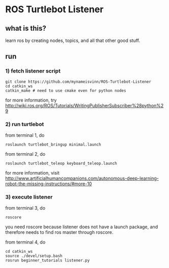 # ROS Turtlebot Listener

## what is this?
learn ros by creating nodes, topics, and all that other good stuff.

## run

### 1) fetch listener script
```
git clone https://github.com/mynameisvinn/ROS-Turtlebot-Listener
cd catkin_ws
catkin_make # need to use cmake even for python nodes
```
for more information, try http://wiki.ros.org/ROS/Tutorials/WritingPublisherSubscriber%28python%29

### 2) run turtlebot
from terminal 1, do
```
roslaunch turtlebot_bringup minimal.launch
```
from terminal 2, do
```
roslaunch turtlebot_teleop keyboard_teleop.launch
```
for more information, visit http://www.artificialhumancompanions.com/autonomous-deep-learning-robot-the-missing-instructions/#more-10

### 3) execute listener
from terminal 3, do
```
roscore
```
you need roscore because listener does not have a launch package, and therefore needs to find ros master through roscore.

from terminal 4, do
```
cd catkin_ws
source ./devel/setup.bash
rosrun beginner_tutorials listener.py
```

